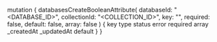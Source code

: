 mutation {
    databasesCreateBooleanAttribute(
        databaseId: "<DATABASE_ID>",
        collectionId: "<COLLECTION_ID>",
        key: "",
        required: false,
        default: false,
        array: false
    ) {
        key
        type
        status
        error
        required
        array
        _createdAt
        _updatedAt
        default
    }
}
